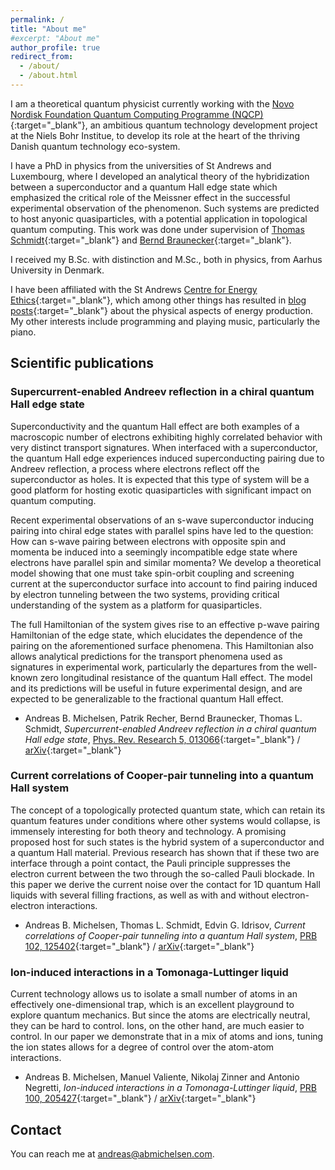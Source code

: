 ```yaml
---
permalink: /
title: "About me"
#excerpt: "About me"
author_profile: true
redirect_from:
  - /about/
  - /about.html
---
```


I am a theoretical quantum physicist currently working with the [Novo Nordisk Foundation Quantum Computing Programme (NQCP)][nqcp]{:target="_blank"}, an ambitious quantum technology development project at the Niels Bohr Institue, to develop its role at the heart of the thriving Danish quantum technology eco-system.

I have a PhD in physics from the universities of St Andrews and Luxembourg, where I developed an analytical theory of the hybridization between a superconductor and a quantum Hall edge state which emphasized the critical role of the Meissner effect in the successful experimental observation of the phenomenon. Such systems are predicted to host anyonic quasiparticles, with a potential application in topological quantum computing. This work was done under supervision of [Thomas Schmidt][thomas]{:target="_blank"} and [Bernd Braunecker][bernd]{:target="_blank"}.

I received my B.Sc. with distinction and M.Sc., both in physics, from Aarhus University in Denmark.

I have been affiliated with the St Andrews [Centre for Energy Ethics][energy]{:target="_blank"}, which among other things has resulted in [blog posts][blogposts]{:target="_blank"} about the physical aspects of energy production. My other interests include programming and playing music, particularly the piano.

## Scientific publications

### Supercurrent-enabled Andreev reflection in a chiral quantum Hall edge state
Superconductivity and the quantum Hall effect are both examples of a macroscopic number of electrons exhibiting highly correlated behavior with very distinct transport signatures. When interfaced with a superconductor, the quantum Hall edge experiences induced superconducting pairing due to Andreev reflection, a process where electrons reflect off the superconductor as holes. It is expected that this type of system will be a good platform for hosting exotic quasiparticles with
significant impact on quantum computing.

Recent experimental observations of an s-wave superconductor inducing pairing into chiral edge states with parallel spins have led to the question: How can s-wave pairing between electrons with opposite spin and momenta be induced into a seemingly incompatible edge state where electrons have parallel spin and similar momenta? We develop a theoretical model showing that one must take spin-orbit coupling and screening current at the superconductor surface into account to find
pairing induced by electron tunneling between the two systems, providing critical understanding of the system as a platform for quasiparticles.

The full Hamiltonian of the system gives rise to an effective p-wave pairing Hamiltonian of the edge state, which elucidates the dependence of the pairing on the aforementioned surface phenomena. This Hamiltonian also allows analytical predictions for the transport phenomena used as signatures in experimental work, particularly the departures from the well-known zero longitudinal resistance of the quantum Hall effect. The model and its predictions will be useful in future experimental design, and are expected to be generalizable to the fractional quantum Hall effect.

- Andreas B. Michelsen, Patrik Recher, Bernd Braunecker, Thomas L. Schmidt, _Supercurrent-enabled Andreev reflection in a chiral quantum Hall edge state_, [Phys. Rev. Research 5, 013066](https://link.aps.org/doi/10.1103/PhysRevResearch.5.013066){:target="_blank"} / [arXiv](https://arxiv.org/abs/2203.13384){:target="_blank"}

### Current correlations of Cooper-pair tunneling into a quantum Hall system
The concept of a topologically protected quantum state, which can retain its quantum features under conditions where other systems would collapse, is immensely interesting for both theory and technology. A promising proposed host for such states is the hybrid system of a superconductor and a quantum Hall material. Previous research has shown that if these two are interface through a point contact, the Pauli principle suppresses the electron current between the two through the so-called Pauli blockade. In this paper we derive the current noise over the contact for 1D quantum Hall liquids with several filling fractions, as well as with and without electron-electron interactions.

- Andreas B. Michelsen, Thomas L. Schmidt, Edvin G. Idrisov, _Current correlations of Cooper-pair tunneling into a quantum Hall system_, [PRB 102, 125402](https://journals.aps.org/prb/abstract/10.1103/PhysRevB.102.125402){:target="_blank"} / [arXiv](https://arxiv.org/abs/2004.10279){:target="_blank"}

### Ion-induced interactions in a Tomonaga-Luttinger liquid
Current technology allows us to isolate a small number of atoms in an effectively one-dimensional trap, which is an excellent playground to explore quantum mechanics. But since the atoms are electrically neutral, they can be hard to control. Ions, on the other hand, are much easier to control. In our paper we demonstrate that in a mix of atoms and ions, tuning the ion states allows for a degree of control over the atom-atom interactions.

- Andreas B. Michelsen, Manuel Valiente, Nikolaj Zinner and Antonio Negretti, _Ion-induced interactions in a Tomonaga-Luttinger liquid_, [PRB 100, 205427](https://journals.aps.org/prb/abstract/10.1103/PhysRevB.100.205427){:target="_blank"} / [arXiv](https://arxiv.org/abs/1907.07090){:target="_blank"}

## Contact
You can reach me at [andreas@abmichelsen.com][mail].

[thomas]:https://tmqs.uni.lu
[bernd]:https://www.st-andrews.ac.uk/~bhb/
[mail]:mailto:andreas@abmichelsen.com
[energy]:https://energyethics.st-andrews.ac.uk/
[blogposts]:https://abmichelsen.com/outreach/energy-ethics/
[kvantify]:https://www.kvantify.dk/
[nqcp]:https://nqcp.ku.dk/
